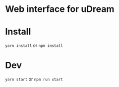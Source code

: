 # Web interface for uDream

# Install

`yarn install` or `npm install`

# Dev

`yarn start` or `npm run start`
